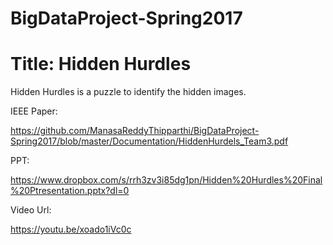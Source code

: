 # BigDataProject-Spring2017 

# Title: Hidden Hurdles

Hidden Hurdles is a puzzle to identify the hidden images.

IEEE Paper:

https://github.com/ManasaReddyThipparthi/BigDataProject-Spring2017/blob/master/Documentation/HiddenHurdels_Team3.pdf

PPT:

https://www.dropbox.com/s/rrh3zv3i85dg1pn/Hidden%20Hurdles%20Final%20Ptresentation.pptx?dl=0

Video Url:

https://youtu.be/xoado1iVc0c
